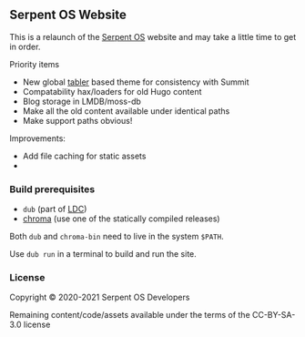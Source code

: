 ## Serpent OS Website

This is a relaunch of the [Serpent OS](https://serpentos.com) website and may take a little time to get in order.

Priority items

 - New global [tabler](https://tabler.io/) based theme for consistency with Summit
 - Compatability hax/loaders for old Hugo content
 - Blog storage in LMDB/moss-db
 - Make all the old content available under identical paths
 - Make support paths obvious!

Improvements:

 - Add file caching for static assets
 - 

### Build prerequisites

- `dub` (part of [LDC](https://github.com/serpent-os/onboarding#ldc-dlang-toolchain-installation-dmd-not-supported))
- [chroma](https://github.com/alecthomas/chroma) (use one of the statically compiled releases)

Both `dub` and `chroma-bin` need to live in the system `$PATH`.

Use `dub run` in a terminal to build and run the site.

### License

Copyright © 2020-2021 Serpent OS Developers

Remaining content/code/assets available under the terms of the CC-BY-SA-3.0 license
